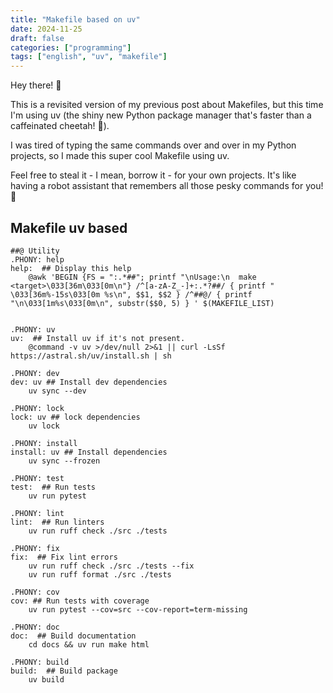 ```yaml
---
title: "Makefile based on uv"
date: 2024-11-25
draft: false
categories: ["programming"]
tags: ["english", "uv", "makefile"]
---
```


Hey there! 👋

This is a revisited version of my previous post about Makefiles, but this time
I'm using uv (the shiny new Python package manager that's faster than a
caffeinated cheetah! 🐆).

I was tired of typing the same commands over and over in my Python projects, so
I made this super cool Makefile using uv.

Feel free to steal it - I mean, borrow it - for your own projects. It's like
having a robot assistant that remembers all those pesky commands for you! 🤖

## Makefile uv based

```make
##@ Utility
.PHONY: help
help:  ## Display this help
	@awk 'BEGIN {FS = ":.*##"; printf "\nUsage:\n  make <target>\033[36m\033[0m\n"} /^[a-zA-Z_-]+:.*?##/ { printf "  \033[36m%-15s\033[0m %s\n", $$1, $$2 } /^##@/ { printf "\n\033[1m%s\033[0m\n", substr($$0, 5) } ' $(MAKEFILE_LIST)


.PHONY: uv
uv:  ## Install uv if it's not present.
	@command -v uv >/dev/null 2>&1 || curl -LsSf https://astral.sh/uv/install.sh | sh

.PHONY: dev
dev: uv ## Install dev dependencies
	uv sync --dev

.PHONY: lock
lock: uv ## lock dependencies
	uv lock

.PHONY: install
install: uv ## Install dependencies
	uv sync --frozen

.PHONY: test
test:  ## Run tests
	uv run pytest

.PHONY: lint
lint:  ## Run linters
	uv run ruff check ./src ./tests

.PHONY: fix
fix:  ## Fix lint errors
	uv run ruff check ./src ./tests --fix
	uv run ruff format ./src ./tests

.PHONY: cov
cov: ## Run tests with coverage
	uv run pytest --cov=src --cov-report=term-missing

.PHONY: doc
doc:  ## Build documentation
	cd docs && uv run make html

.PHONY: build
build:  ## Build package
	uv build
```
